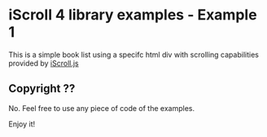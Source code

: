 # iScroll 4 library examples - Example 1 #

This is a simple book list using a specifc html div with scrolling capabilities provided by [iScroll.js](http://cubiq.org/iscroll-4)

## Copyright ?? ##

No. Feel free to use any piece of code of the examples. 

Enjoy it!